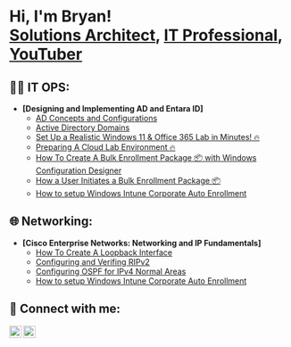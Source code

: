 <h1>Hi, I'm Bryan! <br/> <a href=https://github.com/bryantcollins>Solutions Architect</a>, <a href="https://www.linkedin.com/in/bryan-t-collins/">IT Professional</a>, <a href="https://www.youtube.com/@TechDemosYT">YouTuber</a></h1>

<h2>👨‍💻 IT OPS:</h2>

- <b>[Designing and Implementing AD and Entara ID] </b>
  - [AD Concepts and Configurations](https://youtu.be/FkEDL-SJVoM)
  - [Active Directory Domains](https://youtu.be/T_dy6qSNxsI?si=bVSz193mhmi2MhRB)
  - [Set Up a Realistic Windows 11 & Office 365 Lab in Minutes! 🔥](https://www.youtube.com/watch?v=EjdPHKcie50)
  - [Preparing A Cloud Lab Environment 🔥](https://www.youtube.com/watch?v=Qhw7x_DUidE)
  - [How To Create A Bulk Enrollment Package 📦 with Windows Configuration Designer](https://youtu.be/ANB4sjwSPko)
  - [How a User Initiates a Bulk Enrollment Package 📦](https://youtu.be/9pfxLlj1nYI)
  - [How to setup Windows Intune Corporate Auto Enrollment](https://youtu.be/jWJPJSEAaFg)

<h2>🌐 Networking:</h2>

- <b>[Cisco Enterprise Networks: Networking and IP Fundamentals]</b>
  - [How To Create A Loopback Interface](https://youtu.be/LXh6Fqss3lw)
  - [Configuring and Verifing RIPv2](https://youtu.be/SHcBsOetBH4)
  - [Configuring OSPF for IPv4 Normal Areas](https://youtu.be/ccBCLLqIEQA)
  - [How to setup Windows Intune Corporate Auto Enrollment](https://youtu.be/jWJPJSEAaFg)

<h2> 🤳 Connect with me:</h2>

[<img align="left" alt="Bryan Collins | YouTube" width="22px" src="https://cdn.jsdelivr.net/npm/simple-icons@v3/icons/youtube.svg" />][youtube]
[<img align="left" alt="JoshMadakor | LinkedIn" width="22px" src="https://cdn.jsdelivr.net/npm/simple-icons@v3/icons/linkedin.svg" />][linkedin]



[youtube]: https://www.youtube.com/@TechDemosYT
[linkedin]: https://linkedin.com/in/bryan-t-collins

<!--
**joshmadakor1/joshmadakor1** is a ✨ _special_ ✨ repository because its `README.md` (this file) appears on your GitHub profile.

Here are some ideas to get you started:

- 🔭 I’m currently working on ...
- 🌱 I’m currently learning ...
- 👯 I’m looking to collaborate on ...
- 🤔 I’m looking for help with ...
- 💬 Ask me about ...
- 📫 How to reach me: ...
- 😄 Pronouns: ...
- ⚡ Fun fact: ...
-->

